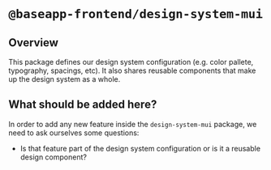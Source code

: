 # **`@baseapp-frontend/design-system-mui`**

## **Overview**

This package defines our design system configuration (e.g. color pallete, typography, spacings, etc). It also shares reusable components that make up the design system as a whole.

## **What should be added here?**

In order to add any new feature inside the `design-system-mui` package, we need to ask ourselves some questions:

- Is that feature part of the design system configuration or is it a reusable design component?
